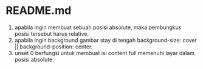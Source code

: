 # README.md

1. apabila ingin membuat sebuah posisi absolute, maka pembungkus posisi tersebut harus relative.
2. apabila ingin background gambar stay di tengah background-size: cover || background-position: center. 
3. unset 0 berfungsi untuk membuat isi content full memenuhi layar dalam posisi absolute.